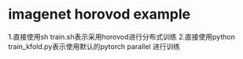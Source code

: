 # imagenet horovod example
1.直接使用sh train.sh表示采用horovod进行分布式训练
2.直接使用python train_kfold.py表示使用默认的pytorch parallel 进行训练
